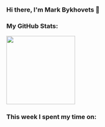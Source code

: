 ### Hi there, I'm Mark Bykhovets 👋

### My GitHub Stats:
<img height="180em" src="https://github-readme-stats.vercel.app/api?username=mark-by&show_icons=true&hide_border=true&&count_private=true&include_all_commits=true" />

### This week I spent my time on:
<!--START_SECTION:waka-->
<!--END_SECTION:waka-->
